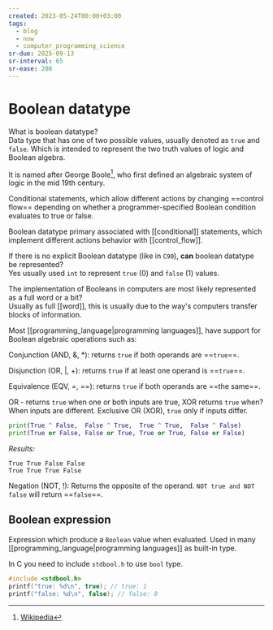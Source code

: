 ```yaml
---
created: 2023-05-24T00:00+03:00
tags:
  - blog
  - now
  - computer_programming_science
sr-due: 2025-09-13
sr-interval: 65
sr-ease: 208
---
```


# Boolean datatype

What is boolean datatype?
<br class="f">
Data type that has one of two possible values, usually denoted as `true` and `false`. Which is intended to represent the two truth values of logic and Boolean algebra. <!--SR:!2025-02-26,5,228-->

It is named after George Boole[^1], who first defined an algebraic system of logic in the mid 19th century.

Conditional statements, which allow different actions by changing ==control flow== depending on whether a programmer-specified Boolean condition evaluates to true or false. 

Boolean datatype primary associated with [[conditional]] statements, which implement different actions behavior with [[control_flow]].

If there is no explicit Boolean datatype (like in `C90`), **can** boolean datatype be represented?
<br class="f">
Yes usually used `int` to represent `true` (0) and `false` (1) values. <!--SR:!2025-02-26,5,228-->

The implementation of Booleans in computers are most likely represented as a full word or a bit?
<br class="f">
Usually as full [[word]], this is usually due to the way's computers transfer blocks of information. <!--SR:!2025-02-26,5,228-->

Most [[programming_language|programming languages]], have support for Boolean algebraic operations such as:

Conjunction (AND, &, *): returns `true` if both operands are ==`true`==. <!--SR:!2025-02-26,5,228-->

Disjunction (OR, |, +): returns `true` if at least one operand is ==`true`==. <!--SR:!2025-08-12,11,228-->

Equivalence (EQV, =, \=\=): returns `true` if both operands are ==the same==. <!--SR:!2025-02-23,2,208-->

OR - returns `true` when one or both inputs are true, XOR returns `true` when?
<br class="f">
When inputs are different. Exclusive OR (XOR), `true` only if inputs differ.
```python
print(True ^ False,  False ^ True,  True ^ True,  False ^ False)
print(True or False, False or True, True or True, False or False)
```
_Results:_
```
True True False False
True True True False
```

Negation (NOT, !): Returns the opposite of the operand. `NOT true and NOT false` will return ==`false`==. <!--SR:!2025-02-26,5,228-->

## Boolean expression

Expression which produce a `Boolean` value when evaluated. Used in many [[programming_language|programming languages]] as built-in type.

In C you need to include `stdbool.h` to use `bool` type.

```c
#include <stdbool.h>
printf("true: %d\n", true); // true: 1
printf("false: %d\n", false); // false: 0
```

[^1]: [Wikipedia](https://en.wikipedia.org/wiki/George_Boole)
